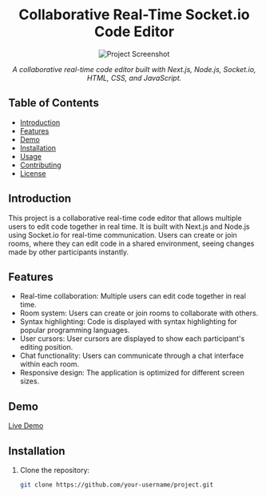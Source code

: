 <h1 align="center">Collaborative Real-Time Socket.io Code Editor</h1>

<p align="center">
  <img src="project-screenshot.png" alt="Project Screenshot">
</p>

<p align="center">
  <em>A collaborative real-time code editor built with Next.js, Node.js, Socket.io, HTML, CSS, and JavaScript.</em>
</p>

## Table of Contents

- [Introduction](#introduction)
- [Features](#features)
- [Demo](#demo)
- [Installation](#installation)
- [Usage](#usage)
- [Contributing](#contributing)
- [License](#license)

## Introduction

This project is a collaborative real-time code editor that allows multiple users to edit code together in real time. It is built with Next.js and Node.js using Socket.io for real-time communication. Users can create or join rooms, where they can edit code in a shared environment, seeing changes made by other participants instantly.

## Features

- Real-time collaboration: Multiple users can edit code together in real time.
- Room system: Users can create or join rooms to collaborate with others.
- Syntax highlighting: Code is displayed with syntax highlighting for popular programming languages.
- User cursors: User cursors are displayed to show each participant's editing position.
- Chat functionality: Users can communicate through a chat interface within each room.
- Responsive design: The application is optimized for different screen sizes.

## Demo

[Live Demo](https://your-demo-link.com)

## Installation

1. Clone the repository:

   ```bash
   git clone https://github.com/your-username/project.git
